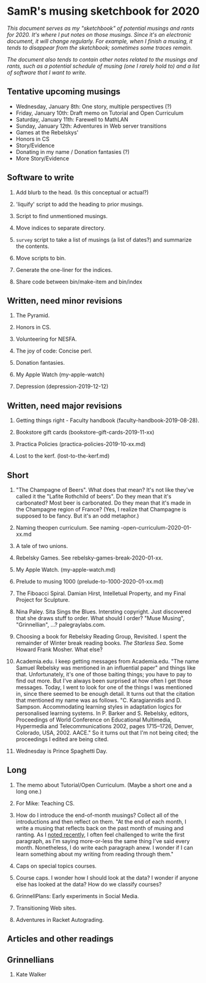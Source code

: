 SamR's musing sketchbook for 2020
=================================

_This document serves as my "sketchbook" of potential musings and
rants for 2020.   It's where I put notes on those musings.  Since
it's an electronic document, it will change regularly.  For example,
when I finish a musing, it tends to disappear from the sketchbook;
sometimes some traces remain._

_The document also tends to contain other notes related to the musings
and rants, such as a potential schedule of musing (one I rarely hold
to) and a list of software that I want to write._

Tentative upcoming musings
--------------------------

* Wednesday, January 8th: One story, multiple perspectives (?)
* Friday, January 10th: Draft memo on Tutorial and Open Curriculum
* Saturday, January 11th: Farewell to MathLAN
* Sunday, January 12th: Adventures in Web server transitions
* Games at the Rebelskys'
* Honors in CS
* Story/Evidence
* Donating in my name / Donation fantasies (?)
* More Story/Evidence

Software to write
-----------------

1. Add blurb to the head.  (Is this conceptual or actual?)

1. 'liquify' script to add the heading to prior musings.

1. Script to find unmentioned musings.

1. Move indices to separate directory. 

1. `survey` script to take a list of musings (a list of dates?) and
summarize the contents.

1. Move scripts to bin.

1. Generate the one-liner for the indices.

1. Share code between bin/make-item and bin/index

Written, need minor revisions
-----------------------------

1. The Pyramid.

1. Honors in CS.

1. Volunteering for NESFA.

1. The joy of code: Concise perl.

1. Donation fantasies.

1. My Apple Watch (my-apple-watch)

1. Depression (depression-2019-12-12)

Written, need major revisions
-----------------------------

1. Getting things right - Faculty handbook (faculty-handbook-2019-08-28).

1. Bookstore gift cards (bookstore-gift-cards-2019-11-xx)

1. Practica Policies (practica-policies-2019-10-xx.md)

1. Lost to the kerf.  (lost-to-the-kerf.md)

Short
-----

1. "The Champagne of Beers".  What does that mean?  It's not like
they've called it the "Lafite Rothchild of beers".  Do they mean
that it's carbonated?  Most beer is carbonated.  Do they mean that
it's made in the Champagne region of France?  (Yes, I realize that
Champagne is supposed to be fancy.  But it's an odd metaphor.)

1. Naming theopen curriculum.  See naming -open-curriculum-2020-01-xx.md

1. A tale of two unions.

1. Rebelsky Games.  See rebelsky-games-break-2020-01-xx.

1. My Apple Watch.  (my-apple-watch.md)

1. Prelude to musing 1000 (prelude-to-1000-2020-01-xx.md)

1. The Fiboacci Spiral.  Damian Hirst, Intelletual Property, and
my Final Project for Sculpture.

1. Nina Paley.  Sita Sings the Blues.  Intersting copyright.  Just
discovered that she draws stuff to order.  What should I order?
"Muse Musing", "Grinnellian", ...?  palegraylabs.com.

1. Choosing a book for Rebelsky Reading Group, Revisited.  I spent
the remainder of Winter break reading books.  _The Starless Sea_.
Some Howard Frank Mosher.  What else?

1. Academia.edu.  I keep getting messages from Academia.edu.  "The
name Samuel Rebelsky was mentioned in an influential paper" and
things like that.  Unfortunately, it's one of those baiting things;
you have to pay to find out more.  But I've always been surprised
at how often I get those messages.  Today, I went to look for one
of the things I was mentioned in, since there seemed to be enough
detail.  It turns out that the citation that mentioned my name was
as follows. "C. Karagiannidis and D. Sampson. Accommodating learning
styles in adaptation logics for personalised learning systems. In
P. Barker and S. Rebelsky, editors, Proceedings of World Conference
on Educational Multimedia, Hypermedia and Telecommunications 2002,
pages 1715–1726, Denver, Colorado, USA, 2002. AACE."  So it turns
out that I'm not being cited; the proceedings I edited are being
cited.

1. Wednesday is Prince Spaghetti Day.

Long
----

1. The memo about Tutorial/Open Curriculum.  (Maybe a short one and a
long one.)

1. For Mike: Teaching CS.

1. How do I introduce the end-of-month musings?  Collect all of the introductions
and then reflect on them.  "At the end of each month, I write a musing that
reflects back on the past month of musing and ranting.  As I 
[noted recently](another-month-2020-01), I often feel challenged to write
the first paragraph, as I'm saying more-or-less the same thing I've said
every month.  Nonetheless, I do write each paragraph anew.  I wonder if I
can learn something about my writing from reading through them."

1. Caps on special topics courses.

1. Course caps.  I wonder how I should look at the data?  I wonder if
anyone else has looked at the data?  How do we classify courses?

1. GrinnellPlans: Early experiments in Social Media.

1. Transitioning Web sites.

1. Adventures in Racket Autograding.

Articles and other readings
---------------------------

Grinnellians
------------

1. Kate Walker

